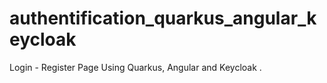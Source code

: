 # authentification_quarkus_angular_keycloak
Login - Register Page Using Quarkus, Angular and Keycloak .
